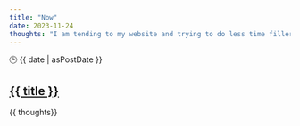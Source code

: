 ```yaml
---
title: "Now"
date: 2023-11-24
thoughts: "I am tending to my website and trying to do less time filler things. I just made my previous design an 11ty theme, so that's nice. Also starting to read other people's blogs again."
---
```

<div class="w-full sm:flex flex-row flex-wrap">  
             <div class="w-full sm:w-3/12 mx-auto overflow-hidden md:flex-1 md:pr-4 pt-8 sm:w-full">
              <time class="mr-4 block-inline serif h-8 text-lg font-bold text-slate-400 pl-2 pr-2 pt-1 pb-1" datetime="{{ item.data.date }}"> 🕒 {{ date | asPostDate }}</time>
              </div>
            <div class="w-full sm:w-9/12 py-8">
            <h2 class="-mt-1">
<a class="no-underline border-none text-xl md:text-3xl text-teal-500" href="{{ item.url }}">{{ title }}</a></h2>
    <p>{{ thoughts}}</p>
           </div>
         </div>
         